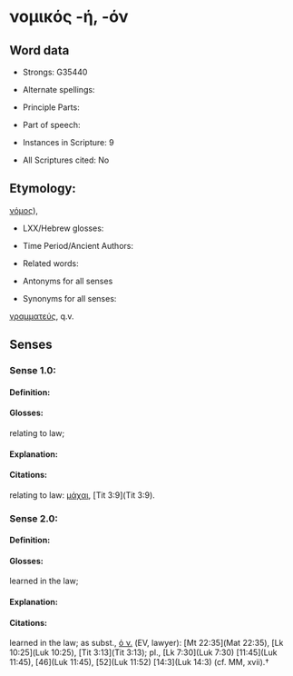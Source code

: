 # νομικός -ή, -όν

<!-- Status: S2=NeedsEdits -->
<!-- Lexica used for edits:   -->

## Word data

* Strongs: G35440

* Alternate spellings:



* Principle Parts: 


* Part of speech: 


* Instances in Scripture: 9

* All Scriptures cited: No

## Etymology: 

[νόμος]()),

* LXX/Hebrew glosses: 


* Time Period/Ancient Authors: 


* Related words: 

* Antonyms for all senses

* Synonyms for all senses: 

 [γραμματεύς](../G11220/01.md), q.v.

## Senses 


### Sense  1.0: 

#### Definition: 

#### Glosses: 

relating to law; 

#### Explanation: 


#### Citations: 

relating to law: [μάχαι](), [Tit 3:9](Tit 3:9).

### Sense  2.0: 

#### Definition: 

#### Glosses: 

learned in the law; 

#### Explanation: 


#### Citations: 

learned in the law; as subst., [ὁ ν.]() (EV, lawyer): [Mt 22:35](Mat 22:35), [Lk 10:25](Luk 10:25), [Tit 3:13](Tit 3:13); pl., [Lk 7:30](Luk 7:30) [11:45](Luk 11:45), [46](Luk 11:45), [52](Luk 11:52) [14:3](Luk 14:3) (cf. MM, xvii).†
